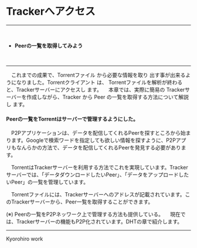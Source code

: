 # Trackerへアクセス
<hr>
<br>

* **Peerの一覧を取得してみよう**

<br>

<hr>

　これまでの成果で、Torrentファイル から必要な情報を取り
出す事が出来るようになりました。Torrentクライアント は、
Torrentファイルを解析が終わると、Trackerサーバーにアクセスし
ます。
　本章では、実際に簡易の Trackerサーバーを作成しながら、Tracker から Peer の一覧を取得する方法について解説し
ます。


#### Peerの一覧をTorrentはサーバーで管理するようにした。
 　P2Pアプリケーションは、データを配信してくれるPeerを探すところから始まります。Googleで検索ワードを指定しても欲しい情報を探すように、P2Pアプリもなんらかの方法で、データを配信してくれるPeerを発見する必要があります。

　TorrentはTrackerサーバーを利用する方法でこれを実現しています。Trackerサーバーでは、「データダウンロードしたいPeer」、「データをアップロードしたいPeer」の一覧を管理しています。

　Torrentファイルには、Trackerサーバーへのアドレスが記載されています。このTrackerサーバーから、Peer一覧を取得することができます。




(※) Peerの一覧をP2Pネッワーク上で管理する方法も提供している。
　現在では、Trackerサーバーの機能もP2P化されています。DHTの章で紹介します。



-------
Kyorohiro work